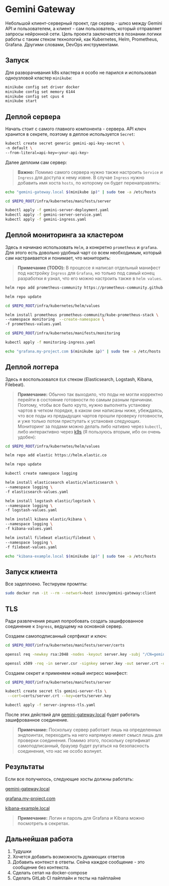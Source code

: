 # Gemini Gateway

Небольшой клиент-серверный проект, где сервер - шлюз между Gemini API и пользователем, а клиент - сам пользователь, который отправляет запросы нейронной сети.
Цель проекта заключается в познании логики работы с таким стеком технологий, как Kubernetes, Helm, Prometheus, Grafana. Другими словами, DevOps инструментами.

## Запуск

Для разворачивания k8s кластера я особо не парился и использовал одноузловой кластер `minikube`:

```bash
minikube config set driver docker
minikube config set memory 6144
minikube config set cpus 4
minikube start
```

## Деплой сервера

Начать стоит с самого главного компонента - сервера. API ключ хранится в секрете, поэтому в деплое используется `Secret`:

```bash
kubectl create secret generic gemini-api-key-secret \
-n default \
--from-literal=api-key=<your-api-key>
```

Далее деплоим сам сервер:
> **Важно:** Помимо самого сервера нужно также настроить `Service` и `Ingress` для доступа к нему извне. В случае `Ingress` нужно добавить имя хоста `hosts`, по которому он будет перенаправлять: 

```bash
echo "gemini-gateway.local $(minikube ip)" | sudo tee -a /etc/hosts

cd $REPO_ROOT/infra/kubernetes/manifests/server

kubectl apply -f gemini-server-deployment.yaml
kubectl apply -f gemini-server-service.yaml
kubectl apply -f gemini-ingress.yaml
```

## Деплой мониторинга за кластером

Здесь я начинаю использовать `Helm`, а конкретно `prometheus` и `grafana`. Для этого есть довольно удобный чарт со всем необходимым, который сам настраивается и понимает, что мониторить:

>**Примечание (TODO):** В процессе я написал отдельный манифест под настройку `Ingress` для `Grafana`, но только под самый конец разработки я узнал, что его можно настроить также в `helm values`.

```bash
helm repo add prometheus-community https://prometheus-community.github.io/helm-charts

helm repo update

cd $REPO_ROOT/infra/kubernetes/helm/values

helm install prometheus prometheus-community/kube-prometheus-stack \
--namespace monitoring  --create-namespace \
-f prometheus-values.yaml 

cd $REPO_ROOT/infra/kubernetes/manifests/monitoring

kubectl apply -f monitoring-ingress.yaml

echo "grafana.my-project.com $(minikube ip)" | sudo tee -a /etc/hosts
```

## Деплой логгера

Здесь я воспользовался `ELK` стеком (Elasticsearch, Logstash, Kibana, Filebeat).

> **Примечание:** Обычно так выходило, что поды не могли корректно перейти в состояние готовности по самым разным причинам. Поэтому, чтобы все было круто, нужно выполнять установку чартов в четком порядке, в каком они написаны ниже, убеждаясь, что все поды из предыдущих чартов прошли проверку готовности, и уже только потом приступать к установке следующих. Мониторинг за подами можно делать либо нативно через `kubectl`, либо интерактивно через [k9s](https://k9scli.io/topics/install/) (Я пользуюсь вторым, ибо он очень удобен):

```bash
cd $REPO_ROOT/infra/kubernetes/helm/values

helm repo add elastic https://helm.elastic.co

helm repo update

kubectl create namespace logging

helm install elasticsearch elastic/elasticsearch \
--namespace logging \
-f elasticsearch-values.yaml

helm install logstash elastic/logstash \
--namespace logging \
-f logstash-values.yaml

helm install kibana elastic/kibana \
--namespace logging \
-f kibana-values.yaml

helm install filebeat elastic/filebeat \
--namespace logging \
-f filebeat-values.yaml

echo "kibana-example.local $(minikube ip)" | sudo tee -a /etc/hosts
```

## Запуск клиента

Все задеплоено. Тестируем промпты:

```bash
sudo docker run -it --rm --network=host isnov/gemini-gateway:client
```

## TLS

Ради развлечения решил попробовать создать зашифрованное соединение к `Ingress`, ведущему на основной сервер.

Создаем самоподписанный сертфикат и ключ:

```bash
cd $REPO_ROOT/infra/kubernetes/manifests/server/certs

openssl req -newkey rsa:2048 -nodes -keyout server.key -subj "/CN=gemini-gateway.local" -out server.csr

openssl x509 -req -in server.csr -signkey server.key -out server.crt -days 365 -extfile san.cnf -extensions v3_req  
```

Создаем секрет и применяем новый ингресс манифест:

```bash
cd $REPO_ROOT/infra/kubernetes/manifests/server

kubectl create secret tls gemini-server-tls \
 --cert=certs/server.crt --key=certs/server.key                                                              

kubectl apply -f server-ingress-tls.yaml 
```

После этих действий для [gemini-gateway.local](https://gemini-gateway.local) будет работать зашифрованное соединение.

> **Примечание:** Поскольку сервер работает лишь на определенных эндпоинтах, переходить на него напрямую имеет смысл лишь для проверки соединения. Помимо этого, поскольку сертификат самоподписанный, браузер будет ругаться на безопасность соединения, что нас не особо волнует.

## Результаты

Если все получилось, следующие хосты должны работать:

[gemini-gateway.local](http://gemini-gateway.local)

[grafana.my-project.com](http://grafana.my-project.com)

[kibana-example.local](http://kibana-example.local)

> **Примечание:** Логин и пароль для Grafana и Kibana можно посмотреть в секретах.



## Дальнейшая работа

1. Тудушки
2. Хочется добавить возможность думающих ответов
3. Добавить контекст в ответы. Сейча каждое сообщение - это сообщение без контекста.
4. Сделать сетап на  docker-compose
5. Сделать GitLab CI пайплайн и тесты на пайплайне
